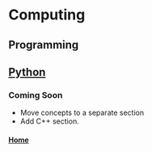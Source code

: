 # Computing

## Programming
## [Python](python/README.md)

### Coming Soon
- Move concepts to a separate section
- Add C++ section.

#### [Home](../README.md)
